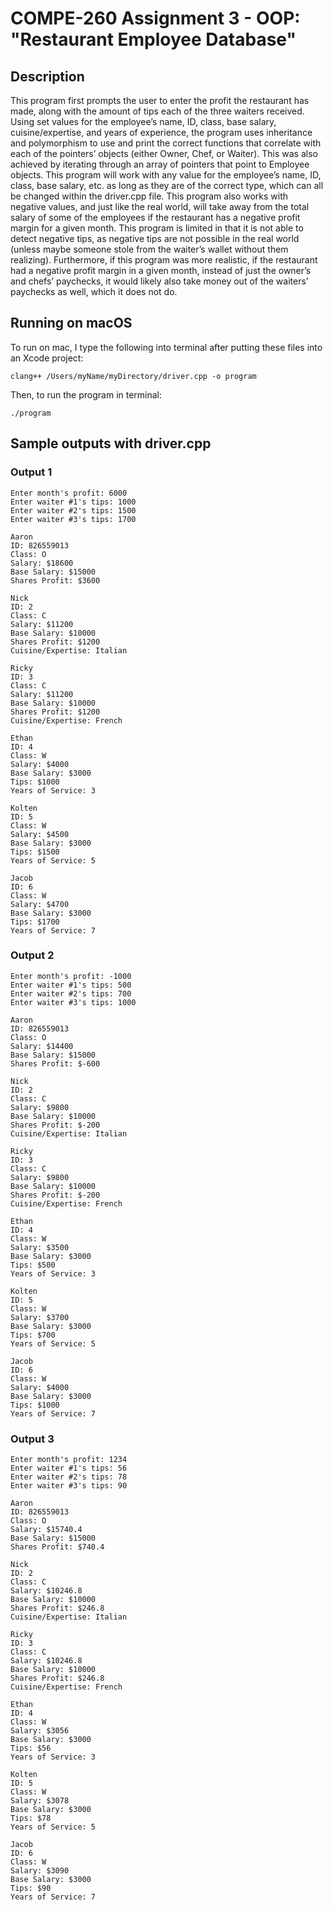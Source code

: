 # COMPE-260 Assignment 3 - OOP: "Restaurant Employee Database"
## Description
This program first prompts the user to enter the profit the restaurant has made,
along with the amount of tips each of the three waiters received. Using set values for
the employee’s name, ID, class, base salary, cuisine/expertise, and years of experience,
the program uses inheritance and polymorphism to use and print the correct functions
that correlate with each of the pointers’ objects (either Owner, Chef, or Waiter). This was
also achieved by iterating through an array of pointers that point to Employee objects.
This program will work with any value for the employee’s name, ID, class, base salary,
etc. as long as they are of the correct type, which can all be changed within the
driver.cpp file. This program also works with negative values, and just like the real
world, will take away from the total salary of some of the employees if the restaurant
has a negative profit margin for a given month. This program is limited in that it is not
able to detect negative tips, as negative tips are not possible in the real world (unless
maybe someone stole from the waiter’s wallet without them realizing). Furthermore, if
this program was more realistic, if the restaurant had a negative profit margin in a given
month, instead of just the owner’s and chefs’ paychecks, it would likely also take money
out of the waiters’ paychecks as well, which it does not do.
## Running on macOS
To run on mac, I type the following into terminal after putting these files into an Xcode project:
```
clang++ /Users/myName/myDirectory/driver.cpp -o program
```
Then, to run the program in terminal:
```
./program
```
## Sample outputs with driver.cpp
### Output 1
```
Enter month's profit: 6000
Enter waiter #1's tips: 1000
Enter waiter #2's tips: 1500
Enter waiter #3's tips: 1700

Aaron
ID: 826559013
Class: O
Salary: $18600
Base Salary: $15000
Shares Profit: $3600

Nick
ID: 2
Class: C
Salary: $11200
Base Salary: $10000
Shares Profit: $1200
Cuisine/Expertise: Italian

Ricky
ID: 3
Class: C
Salary: $11200
Base Salary: $10000
Shares Profit: $1200
Cuisine/Expertise: French

Ethan
ID: 4
Class: W
Salary: $4000
Base Salary: $3000
Tips: $1000
Years of Service: 3

Kolten
ID: 5
Class: W
Salary: $4500
Base Salary: $3000
Tips: $1500
Years of Service: 5

Jacob
ID: 6
Class: W
Salary: $4700
Base Salary: $3000
Tips: $1700
Years of Service: 7
```
### Output 2
```
Enter month's profit: -1000
Enter waiter #1's tips: 500
Enter waiter #2's tips: 700
Enter waiter #3's tips: 1000

Aaron
ID: 826559013
Class: O
Salary: $14400
Base Salary: $15000
Shares Profit: $-600

Nick
ID: 2
Class: C
Salary: $9800
Base Salary: $10000
Shares Profit: $-200
Cuisine/Expertise: Italian

Ricky
ID: 3
Class: C
Salary: $9800
Base Salary: $10000
Shares Profit: $-200
Cuisine/Expertise: French

Ethan
ID: 4
Class: W
Salary: $3500
Base Salary: $3000
Tips: $500
Years of Service: 3

Kolten
ID: 5
Class: W
Salary: $3700
Base Salary: $3000
Tips: $700
Years of Service: 5

Jacob
ID: 6
Class: W
Salary: $4000
Base Salary: $3000
Tips: $1000
Years of Service: 7
```
### Output 3
```
Enter month's profit: 1234
Enter waiter #1's tips: 56
Enter waiter #2's tips: 78
Enter waiter #3's tips: 90

Aaron
ID: 826559013
Class: O
Salary: $15740.4
Base Salary: $15000
Shares Profit: $740.4

Nick
ID: 2
Class: C
Salary: $10246.8
Base Salary: $10000
Shares Profit: $246.8
Cuisine/Expertise: Italian

Ricky
ID: 3
Class: C
Salary: $10246.8
Base Salary: $10000
Shares Profit: $246.8
Cuisine/Expertise: French

Ethan
ID: 4
Class: W
Salary: $3056
Base Salary: $3000
Tips: $56
Years of Service: 3

Kolten
ID: 5
Class: W
Salary: $3078
Base Salary: $3000
Tips: $78
Years of Service: 5

Jacob
ID: 6
Class: W
Salary: $3090
Base Salary: $3000
Tips: $90
Years of Service: 7
```
